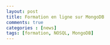 ```yaml
---
layout: post
title: Formation en ligne sur MongoDB
comments: true
categories : [news]
tags: [formation, NOSQL, MongoDB]
---
```



